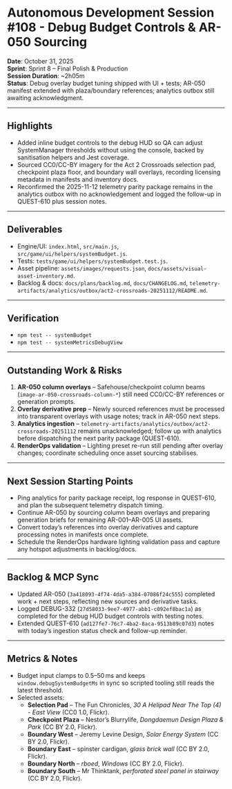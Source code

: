 # Autonomous Development Session #108 - Debug Budget Controls & AR-050 Sourcing
**Date**: October 31, 2025  
**Sprint**: Sprint 8 – Final Polish & Production  
**Session Duration**: ~2h05m  
**Status**: Debug overlay budget tuning shipped with UI + tests; AR-050 manifest extended with plaza/boundary references; analytics outbox still awaiting acknowledgment.

---

## Highlights
- Added inline budget controls to the debug HUD so QA can adjust SystemManager thresholds without using the console, backed by sanitisation helpers and Jest coverage.
- Sourced CC0/CC-BY imagery for the Act 2 Crossroads selection pad, checkpoint plaza floor, and boundary wall overlays, recording licensing metadata in manifests and inventory docs.
- Reconfirmed the 2025-11-12 telemetry parity package remains in the analytics outbox with no acknowledgement and logged the follow-up in QUEST-610 plus session notes.

---

## Deliverables
- Engine/UI: `index.html`, `src/main.js`, `src/game/ui/helpers/systemBudget.js`.
- Tests: `tests/game/ui/helpers/systemBudget.test.js`.
- Asset pipeline: `assets/images/requests.json`, `docs/assets/visual-asset-inventory.md`.
- Backlog & docs: `docs/plans/backlog.md`, `docs/CHANGELOG.md`, `telemetry-artifacts/analytics/outbox/act2-crossroads-20251112/README.md`.

---

## Verification
- `npm test -- systemBudget`
- `npm test -- systemMetricsDebugView`

---

## Outstanding Work & Risks
1. **AR-050 column overlays** – Safehouse/checkpoint column beams (`image-ar-050-crossroads-column-*`) still need CC0/CC-BY references or generation prompts.
2. **Overlay derivative prep** – Newly sourced references must be processed into transparent overlays with usage notes; track in AR-050 next steps.
3. **Analytics ingestion** – `telemetry-artifacts/analytics/outbox/act2-crossroads-20251112` remains unacknowledged; follow up with analytics before dispatching the next parity package (QUEST-610).
4. **RenderOps validation** – Lighting preset re-run still pending after overlay changes; coordinate scheduling once asset sourcing stabilises.

---

## Next Session Starting Points
- Ping analytics for parity package receipt, log response in QUEST-610, and plan the subsequent telemetry dispatch timing.
- Continue AR-050 by sourcing column beam overlays and preparing generation briefs for remaining AR-001–AR-005 UI assets.
- Convert today’s references into overlay derivatives and capture processing notes in manifests once complete.
- Schedule the RenderOps hardware lighting validation pass and capture any hotspot adjustments in backlog/docs.

---

## Backlog & MCP Sync
- Updated AR-050 (`3a418093-4f74-4da5-a384-07086f24c555`) completed work + next steps, reflecting new sources and derivative tasks.
- Logged DEBUG-332 (`27d58033-9ee7-4977-abb1-c092ef8bac1a`) as completed for the debug HUD budget controls with testing notes.
- Extended QUEST-610 (`ad127fe7-76c7-4ba2-8aca-9513b89c07d3`) notes with today’s ingestion status check and follow-up reminder.

---

## Metrics & Notes
- Budget input clamps to 0.5–50 ms and keeps `window.debugSystemBudgetMs` in sync so scripted tooling still reads the latest threshold.
- Selected assets:
  - **Selection Pad** – The Fun Chronicles, *30 A Helipad Near The Top (4) - East View* (CC0 1.0, Flickr).
  - **Checkpoint Plaza** – Nestor’s Blurrylife, *Dongdaemun Design Plaza & Park* (CC BY 2.0, Flickr).
  - **Boundary West** – Jeremy Levine Design, *Solar Energy System* (CC BY 2.0, Flickr).
  - **Boundary East** – spinster cardigan, *glass brick wall* (CC BY 2.0, Flickr).
  - **Boundary North** – *rboed*, *Windows* (CC BY 2.0, Flickr).
  - **Boundary South** – Mr Thinktank, *perforated steel panel in stairway* (CC BY 2.0, Flickr).
